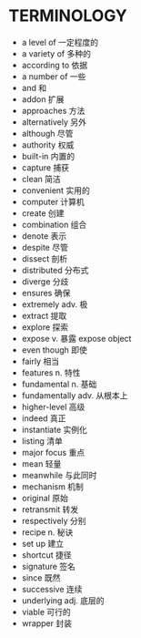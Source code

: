 TERMINOLOGY
===========

- a level of 一定程度的
- a variety of 多种的
- according to 依据
- a number of 一些
- and 和
- addon 扩展
- approaches 方法
- alternatively 另外
- although 尽管
- authority 权威
- built-in 内置的
- capture 捕获
- clean 简洁
- convenient 实用的
- computer 计算机
- create 创建
- combination 组合
- denote 表示
- despite 尽管
- dissect 剖析
- distributed 分布式
- diverge 分歧
- ensures 确保
- extremely adv. 极
- extract 提取
- explore 探索
- expose v. 暴露  expose object
- even though 即使
- fairly 相当
- features n. 特性
- fundamental n. 基础
- fundamentally adv. 从根本上
- higher-level 高级
- indeed 真正
- instantiate 实例化
- listing 清单
- major focus 重点
- mean 轻量
- meanwhile 与此同时
- mechanism 机制
- original 原始
- retransmit 转发
- respectively 分别
- recipe n. 秘诀
- set up 建立
- shortcut 捷径
- signature 签名
- since 既然
- successive 连续
- underlying adj. 底层的
- viable 可行的
- wrapper 封装
